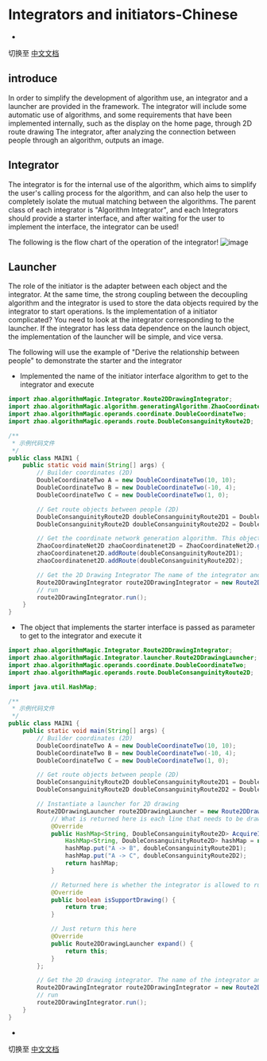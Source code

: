 # Integrators and initiators-Chinese

-

切换至 [中文文档](https://github.com/BeardedManZhao/algorithmStar/blob/main/KnowledgeDocument/Integrators%20and%20initiators-Chinese.md)

## introduce

In order to simplify the development of algorithm use, an integrator and a launcher are provided in the framework. The
integrator will include some automatic use of algorithms, and some requirements that have been implemented internally,
such as the display on the home page, through 2D route drawing The integrator, after analyzing the connection between
people through an algorithm, outputs an image.

## Integrator

The integrator is for the internal use of the algorithm, which aims to simplify the user's calling process for the
algorithm, and can also help the user to completely isolate the mutual matching between the algorithms. The parent class
of each integrator is "Algorithm Integrator", and each Integrators should provide a starter interface, and after waiting
for the user to implement the interface, the integrator can be used!

The following is the flow chart of the operation of the integrator!
![image](https://user-images.githubusercontent.com/113756063/196027438-45762036-4fa3-4e7c-89da-08ebb398ff88.png)

## Launcher

The role of the initiator is the adapter between each object and the integrator. At the same time, the strong coupling
between the decoupling algorithm and the integrator is used to store the data objects required by the integrator to
start operations. Is the implementation of a initiator complicated? You need to look at the integrator corresponding to
the launcher. If the integrator has less data dependence on the launch object, the implementation of the launcher will
be simple, and vice versa.

The following will use the example of "Derive the relationship between people" to demonstrate the starter and the
integrator

- Implemented the name of the initiator interface algorithm to get to the integrator and execute

```java
import zhao.algorithmMagic.Integrator.Route2DDrawingIntegrator;
import zhao.algorithmMagic.algorithm.generatingAlgorithm.ZhaoCoordinateNet2D;
import zhao.algorithmMagic.operands.coordinate.DoubleCoordinateTwo;
import zhao.algorithmMagic.operands.route.DoubleConsanguinityRoute2D;

/**
 * 示例代码文件
 */
public class MAIN1 {
    public static void main(String[] args) {
        // Builder coordinates (2D)
        DoubleCoordinateTwo A = new DoubleCoordinateTwo(10, 10);
        DoubleCoordinateTwo B = new DoubleCoordinateTwo(-10, 4);
        DoubleCoordinateTwo C = new DoubleCoordinateTwo(1, 0);

        // Get route objects between people (2D)
        DoubleConsanguinityRoute2D doubleConsanguinityRoute2D1 = DoubleConsanguinityRoute2D.parse("A -> B", A, B);
        DoubleConsanguinityRoute2D doubleConsanguinityRoute2D2 = DoubleConsanguinityRoute2D.parse("A -> C", A, C);

        // Get the coordinate network generation algorithm. This object is the class that implements the starter interface, and it is also an algorithm itself.法
        ZhaoCoordinateNet2D zhaoCoordinatenet2D = ZhaoCoordinateNet2D.getInstance("Z");
        zhaoCoordinatenet2D.addRoute(doubleConsanguinityRoute2D1);
        zhaoCoordinatenet2D.addRoute(doubleConsanguinityRoute2D2);

        // Get the 2D Drawing Integrator The name of the integrator and the name of the launcher are specified here! The initiator is our algorithm
        Route2DDrawingIntegrator route2DDrawingIntegrator = new Route2DDrawingIntegrator("2DDrawingIntegrator", "Z");
        // run
        route2DDrawingIntegrator.run();
    }
}
```

- The object that implements the starter interface is passed as parameter to get to the integrator and execute it

```java
import zhao.algorithmMagic.Integrator.Route2DDrawingIntegrator;
import zhao.algorithmMagic.Integrator.launcher.Route2DDrawingLauncher;
import zhao.algorithmMagic.operands.coordinate.DoubleCoordinateTwo;
import zhao.algorithmMagic.operands.route.DoubleConsanguinityRoute2D;

import java.util.HashMap;

/**
 * 示例代码文件
 */
public class MAIN1 {
    public static void main(String[] args) {
        // Builder coordinates (2D)
        DoubleCoordinateTwo A = new DoubleCoordinateTwo(10, 10);
        DoubleCoordinateTwo B = new DoubleCoordinateTwo(-10, 4);
        DoubleCoordinateTwo C = new DoubleCoordinateTwo(1, 0);

        // Get route objects between people (2D)
        DoubleConsanguinityRoute2D doubleConsanguinityRoute2D1 = DoubleConsanguinityRoute2D.parse("A -> B", A, B);
        DoubleConsanguinityRoute2D doubleConsanguinityRoute2D2 = DoubleConsanguinityRoute2D.parse("A -> C", A, C);

        // Instantiate a launcher for 2D drawing
        Route2DDrawingLauncher route2DDrawingLauncher = new Route2DDrawingLauncher() {
            // What is returned here is each line that needs to be drawn
            @Override
            public HashMap<String, DoubleConsanguinityRoute2D> AcquireImageDataSet() {
                HashMap<String, DoubleConsanguinityRoute2D> hashMap = new HashMap<>();
                hashMap.put("A -> B", doubleConsanguinityRoute2D1);
                hashMap.put("A -> C", doubleConsanguinityRoute2D2);
                return hashMap;
            }

            // Returned here is whether the integrator is allowed to run, that is, to determine whether the integrator can run
            @Override
            public boolean isSupportDrawing() {
                return true;
            }

            // Just return this here
            @Override
            public Route2DDrawingLauncher expand() {
                return this;
            }
        };

        // Get the 2D drawing integrator. The name of the integrator and the object parameters of the launcher are specified here
        Route2DDrawingIntegrator route2DDrawingIntegrator = new Route2DDrawingIntegrator("2DDrawingIntegrator", route2DDrawingLauncher);
        // run
        route2DDrawingIntegrator.run();
    }
}

```

-

切换至 [中文文档](https://github.com/BeardedManZhao/algorithmStar/blob/main/KnowledgeDocument/Integrators%20and%20initiators-Chinese.md)
